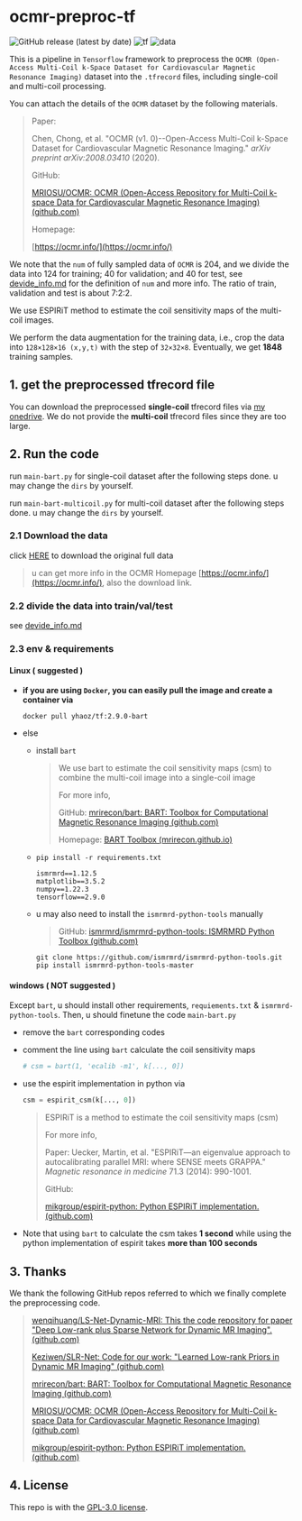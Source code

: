 # ocmr-preproc-tf

![GitHub release (latest by date)](https://img.shields.io/github/v/release/yhao-z/ocmr-preproc-tf?color=orange&display_name=tag) ![tf](https://img.shields.io/badge/Tensorflow-2.9.0-blue) ![data](https://img.shields.io/badge/Dataset-OCMR-brightgreen)

This is a pipeline in `Tensorflow` framework to preprocess the `OCMR (Open-Access Multi-Coil k-Space Dataset for Cardiovascular Magnetic Resonance Imaging)` dataset into the `.tfrecord` files, including single-coil and multi-coil processing.

You can attach the details of the `OCMR` dataset by the following materials.

> Paper:
>
> Chen, Chong, et al. "OCMR (v1. 0)--Open-Access Multi-Coil k-Space Dataset for Cardiovascular Magnetic Resonance Imaging." *arXiv preprint arXiv:2008.03410* (2020).
>
> GitHub:
>
> [MRIOSU/OCMR: OCMR (Open-Access Repository for Multi-Coil k-space Data for Cardiovascular Magnetic Resonance Imaging) (github.com)](https://github.com/MRIOSU/OCMR)
>
> Homepage:
>
> [https://ocmr.info/](https://ocmr.info/)

We note that the `num` of fully sampled data of `OCMR` is 204, and we divide the data into 124 for training; 40 for validation; and 40 for test, see [devide_info.md](divide_info.md) for the definition of `num` and more info. The ratio of train, validation and test is about 7:2:2.

We use ESPIRiT method to estimate the coil sensitivity maps of the multi-coil images.

We perform the data augmentation for the training data, i.e., crop the data  into `128×128×16 (x,y,t)` with the step of `32×32×8`. Eventually, we get **1848** training samples.

## 1. get the preprocessed tfrecord file

You can download the preprocessed **single-coil** tfrecord files via [my onedrive](https://stuhiteducn-my.sharepoint.com/:f:/g/personal/yhao-zhang_stu_hit_edu_cn/Ev1ZhrDUVU1EmJHg81y1-eYBdMRRbzb1SpXxQJtodMGsfg?e=NfFFXI). We do not provide the **multi-coil** tfrecord files since they are too large. 

## 2. Run the code

run `main-bart.py` for single-coil dataset after the following steps done. u may change the `dirs` by yourself.

run `main-bart-multicoil.py` for multi-coil dataset after the following steps done. u may change the `dirs` by yourself.

### 2.1 Download the data

click [HERE](https://ocmr.s3.amazonaws.com/data/ocmr_cine.tar.gz) to download the original full data

> u can get more info in the OCMR Homepage [https://ocmr.info/](https://ocmr.info/), also the download link.

### 2.2 divide the data into train/val/test

see [devide_info.md](divide_info.md)

### 2.3 env & requirements

#### Linux ( suggested )

* **if you are using `Docker`, you can easily pull the image and create a container via**

  ```
  docker pull yhaoz/tf:2.9.0-bart
  ```

* else

  * install `bart`

    > We use bart to estimate the coil sensitivity maps (csm) to combine the multi-coil image into a single-coil image
    >
    > For more info, 
    >
    > GitHub: [mrirecon/bart: BART: Toolbox for Computational Magnetic Resonance Imaging (github.com)](https://github.com/mrirecon/bart)
    >
    > Homepage: [BART Toolbox (mrirecon.github.io)](https://mrirecon.github.io/bart/)
  
  * `pip install -r requirements.txt`
  
    ```
    ismrmrd==1.12.5
    matplotlib==3.5.2
    numpy==1.22.3
    tensorflow==2.9.0
    ```

  * u may also need to install the `ismrmrd-python-tools` manually
  
    > GitHub: [ismrmrd/ismrmrd-python-tools: ISMRMRD Python Toolbox (github.com)](https://github.com/ismrmrd/ismrmrd-python-tools)	
  
    ```
    git clone https://github.com/ismrmrd/ismrmrd-python-tools.git
    pip install ismrmrd-python-tools-master
    ```

#### windows ( NOT suggested )

Except `bart`, u should install other requirements, `requiements.txt` & `ismrmrd-python-tools`. Then, u should finetune the code `main-bart.py`

* remove the `bart` corresponding codes

* comment the line using `bart` calculate the coil sensitivity maps

  ```python
  # csm = bart(1, 'ecalib -m1', k[..., 0]) 
  ```

* use the espirit implementation in python via
  ```python
  csm = espirit_csm(k[..., 0])
  ```

  > ESPIRiT is a method to estimate the coil sensitivity maps (csm)
  >
  > For more info, 
  >
  > Paper: 
  > Uecker, Martin, et al. "ESPIRiT—an eigenvalue approach to autocalibrating parallel MRI: where SENSE meets GRAPPA." *Magnetic resonance in medicine* 71.3 (2014): 990-1001.
  >
  > GitHub:
  >
  > [mikgroup/espirit-python: Python ESPIRiT implementation. (github.com)](https://github.com/mikgroup/espirit-python)

* Note that using `bart` to calculate the csm takes **1 second** while using the python implementation of espirit takes **more than 100 seconds**

## 3. Thanks

We thank the following GitHub repos referred to which we finally complete the preprocessing code.

> [wenqihuang/LS-Net-Dynamic-MRI: This the code repository for paper "Deep Low-rank plus Sparse Network for Dynamic MR Imaging". (github.com)](https://github.com/wenqihuang/LS-Net-Dynamic-MRI)
>
> [Keziwen/SLR-Net: Code for our work: "Learned Low-rank Priors in Dynamic MR Imaging" (github.com)](https://github.com/Keziwen/SLR-Net)
>
> [mrirecon/bart: BART: Toolbox for Computational Magnetic Resonance Imaging (github.com)](https://github.com/mrirecon/bart)
>
> [MRIOSU/OCMR: OCMR (Open-Access Repository for Multi-Coil k-space Data for Cardiovascular Magnetic Resonance Imaging) (github.com)](https://github.com/MRIOSU/OCMR)
>
> [mikgroup/espirit-python: Python ESPIRiT implementation. (github.com)](https://github.com/mikgroup/espirit-python)

## 4. License

This repo is with the [GPL-3.0 license](https://github.com/yhao-z/ocmr-preproc-tf/blob/main/LICENSE).

